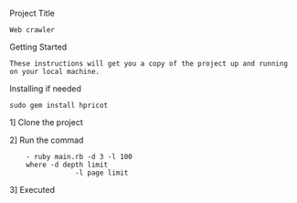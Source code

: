 Project Title

	Web crawler

Getting Started

	These instructions will get you a copy of the project up and running on your local machine.

Installing if needed

	sudo gem install hpricot

1] Clone the project

2] Run the commad 
		
		- ruby main.rb -d 3 -l 100
		where -d depth limit
					-l page limit 

3] Executed
